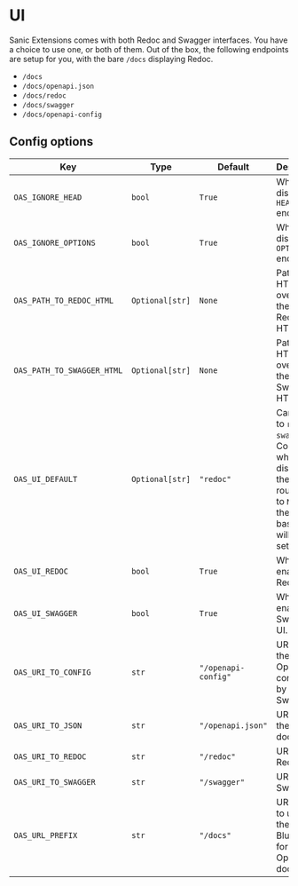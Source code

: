 # UI

Sanic Extensions comes with both Redoc and Swagger interfaces. You have a choice to use one, or both of them. Out of the box, the following endpoints are setup for you, with the bare `/docs` displaying Redoc.

- `/docs`
- `/docs/openapi.json`
- `/docs/redoc`
- `/docs/swagger`
- `/docs/openapi-config`

## Config options

| **Key**                    | **Type**        | **Default**         | **Desctiption**                                              |
| -------------------------- | --------------- | ------------------- | ------------------------------------------------------------ |
| `OAS_IGNORE_HEAD`          | `bool`          | `True`              | Whether to display `HEAD` endpoints.                         |
| `OAS_IGNORE_OPTIONS`       | `bool`          | `True`              | Whether to display `OPTIONS` endpoints.                      |
| `OAS_PATH_TO_REDOC_HTML`   | `Optional[str]` | `None`              | Path to HTML to override the default Redoc HTML              |
| `OAS_PATH_TO_SWAGGER_HTML` | `Optional[str]` | `None`              | Path to HTML to override the default Swagger HTML            |
| `OAS_UI_DEFAULT`           | `Optional[str]` | `"redoc"`           | Can be set to `redoc` or `swagger`. Controls which UI to display on the base route. If set to `None`, then the base route will not be setup. |
| `OAS_UI_REDOC`             | `bool`          | `True`              | Whether to enable Redoc UI.                                  |
| `OAS_UI_SWAGGER`           | `bool`          | `True`              | Whether to enable Swagger UI.                                |
| `OAS_URI_TO_CONFIG`        | `str`           | `"/openapi-config"` | URI path to the OpenAPI config used by Swagger               |
| `OAS_URI_TO_JSON`          | `str`           | `"/openapi.json"`   | URI path to the JSON document.                               |
| `OAS_URI_TO_REDOC`         | `str`           | `"/redoc"`          | URI path to Redoc.                                           |
| `OAS_URI_TO_SWAGGER`       | `str`           | `"/swagger"`        | URI path to Swagger.                                         |
| `OAS_URL_PREFIX`           | `str`           | `"/docs"`           | URL prefix to use for the Blueprint for OpenAPI docs.        |
